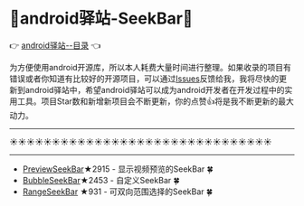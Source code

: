 # :running:android驿站-SeekBar:running:
:point_right: [android驿站--目录](https://github.com/enChenging/android_posthouse) :point_left: 

为方便使用android开源库，所以本人耗费大量时间进行整理。如果收录的项目有错误或者你知道有比较好的开源项目，可以通过[Issues](https://github.com/enChenging/android_posthouse/issues)反馈给我，我将尽快的更新到android驿站中，希望android驿站可以成为android开发者在开发过程中的实用工具。项目Star数和新增新项目会不断更新，你的点赞:+1:将是我不断更新的最大动力。

<HR style="FILTER: progid:DXImageTransform.Microsoft.Shadow(color:#987cb9,direction:145,strength:15)" width="100%" color=#987cb9 SIZE=1>

:sunny::sunny::sunny::sunny::sunny::sunny::sunny::sunny::sunny::sunny::sunny::sunny::sunny::sunny::sunny::sunny::sunny::sunny::sunny::sunny::sunny::sunny::sunny::sunny::sunny::sunny::sunny::sunny::sunny::sunny::sunny:
<HR style="FILTER: progid:DXImageTransform.Microsoft.Shadow(color:#987cb9,direction:145,strength:15)" width="100%" color=#987cb9 SIZE=1>


- [PreviewSeekBar](https://github.com/rubensousa/PreviewSeekBar)★2915 - 显示视频预览的SeekBar :four_leaf_clover: 
- [BubbleSeekBar](https://github.com/woxingxiao/BubbleSeekBar)★2453 - 自定义SeekBar :four_leaf_clover: 
- [RangeSeekBar](https://github.com/Jay-Goo/RangeSeekBar) ★931 - 可双向范围选择的SeekBar :four_leaf_clover: 


      

